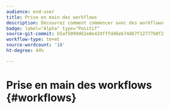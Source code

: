 ```yaml
---
audience: end-user
title: Prise en main des workflows
description: Découvrez comment commencer avec des workflows
badge: label="Alpha" type="Positif"
source-git-commit: b5af5099d62e0e424fffdd8eb74d67f12777b0f2
workflow-type: tm+mt
source-wordcount: '18'
ht-degree: 44%

---
```


# Prise en main des workflows {#workflows}


